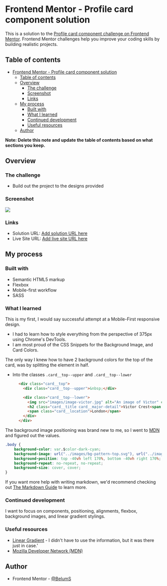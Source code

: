 # Frontend Mentor - Profile card component solution

This is a solution to the [Profile card component challenge on Frontend Mentor](https://www.frontendmentor.io/challenges/profile-card-component-cfArpWshJ). Frontend Mentor challenges help you improve your coding skills by building realistic projects. 

## Table of contents

- [Frontend Mentor - Profile card component solution](#frontend-mentor---profile-card-component-solution)
  - [Table of contents](#table-of-contents)
  - [Overview](#overview)
    - [The challenge](#the-challenge)
    - [Screenshot](#screenshot)
    - [Links](#links)
  - [My process](#my-process)
    - [Built with](#built-with)
    - [What I learned](#what-i-learned)
    - [Continued development](#continued-development)
    - [Useful resources](#useful-resources)
  - [Author](#author)

**Note: Delete this note and update the table of contents based on what sections you keep.**

## Overview

### The challenge

- Build out the project to the designs provided

### Screenshot
![](./screenshot.jpg)

### Links
- Solution URL: [Add solution URL here](https://your-solution-url.com)
- Live Site URL: [Add live site URL here](https://your-live-site-url.com)

## My process

### Built with
- Semantic HTML5 markup
- Flexbox
- Mobile-first workflow
- SASS

### What I learned
This is my first, I would say successful attempt at a Mobile-First responsive design.
* I had to learn how to style everything from the perspective of 375px using Chrome's DevTools.
* I am most proud of the CSS Snippets for the Background Image, and Card Colors.

The only way I knew how to have 2 background colors for the top of the card, was by splitting the element in half.
* Into the classes `.card__top--upper` and `.card__top--lower`

```html
      <div class="card__top">
        <div class="card__top--upper">&nbsp;</div>

        <div class="card__top--lower">
          <img src="images/image-victor.jpg" alt="An image of Victor" class="card__img"/>
          <h2 class="card__title card__major-detail">Victor Crest<span class="card__age">26</span></h2>
          <span class="card__location">London</span>
        </div>
      </div>
```

The background image positioning was brand new to me, so I went to [MDN](https://developer.mozilla.org/en-US/docs/Web/CSS/background-position) and figured out the values.

```css
.body {
    background-color: var.$color-dark-cyan;
    background-image: url("../images/bg-pattern-top.svg"), url("../images/bg-pattern-bottom.svg");
    background-position: top -40vh left 170%, bottom -40vh right 170%;
    background-repeat: no-repeat, no-repeat;
    background-size: cover, cover;
}
```

If you want more help with writing markdown, we'd recommend checking out [The Markdown Guide](https://www.markdownguide.org/) to learn more.

### Continued development
I want to focus on components, positioning, alignments, flexbox, background images, and linear gradient stylings.

### Useful resources
- [Linear Gradient](https://cssgradient.io/blog/gradient-patterns/) - I didn't have to use the information, but it was there just in case.'
- [Mozilla Developer Network (MDN)](https://developer.mozilla.org/en-US/)

## Author
- Frontend Mentor - [@BelumS](https://www.frontendmentor.io/profile/BelumS)

